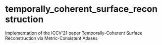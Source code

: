 # temporally_coherent_surface_reconstruction
Implementation of the ICCV'21 paper Temporally-Coherent Surface Reconstruction via Metric-Consistent Atlases
